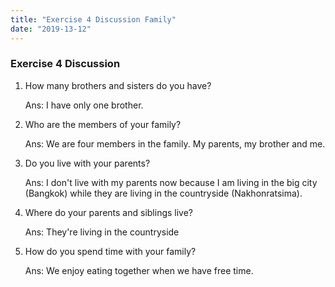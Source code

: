 ```yaml
---
title: "Exercise 4 Discussion Family"
date: "2019-13-12"
---
```


### Exercise 4 Discussion

1. How many brothers and sisters do you have?

   Ans: I have only one brother.

2. Who are the members of your family?

   Ans: We are four members in the family. My parents, my brother and me.

3. Do you live with your parents?

   Ans: I don't live with my parents now because I am living in the big city (Bangkok) while they are living in the countryside (Nakhonratsima).

4. Where do your parents and siblings live?

   Ans: They're living in the countryside

5. How do you spend time with your family?

   Ans: We enjoy eating together when we have free time.
